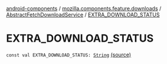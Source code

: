 [android-components](../../index.md) / [mozilla.components.feature.downloads](../index.md) / [AbstractFetchDownloadService](index.md) / [EXTRA_DOWNLOAD_STATUS](./-e-x-t-r-a_-d-o-w-n-l-o-a-d_-s-t-a-t-u-s.md)

# EXTRA_DOWNLOAD_STATUS

`const val EXTRA_DOWNLOAD_STATUS: `[`String`](https://kotlinlang.org/api/latest/jvm/stdlib/kotlin/-string/index.html) [(source)](https://github.com/mozilla-mobile/android-components/blob/master/components/feature/downloads/src/main/java/mozilla/components/feature/downloads/AbstractFetchDownloadService.kt#L518)